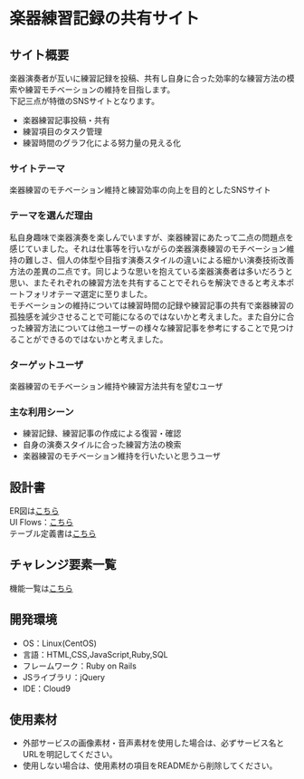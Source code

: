 # 楽器練習記録の共有サイト

## サイト概要
楽器演奏者が互いに練習記録を投稿、共有し自身に合った効率的な練習方法の模索や練習モチベーションの維持を目指します。<br>
下記三点が特徴のSNSサイトとなります。<br>
* 楽器練習記事投稿・共有
* 練習項目のタスク管理
* 練習時間のグラフ化による努力量の見える化

### サイトテーマ
楽器練習のモチベーション維持と練習効率の向上を目的としたSNSサイト

### テーマを選んだ理由
私自身趣味で楽器演奏を楽しんでいますが、楽器練習にあたって二点の問題点を感じていました。それは仕事等を行いながらの楽器演奏練習のモチベーション維持の難しさ、個人の体型や目指す演奏スタイルの違いによる細かい演奏技術改善方法の差異の二点です。同じような思いを抱えている楽器演奏者は多いだろうと思い、またそれぞれの練習方法を共有することでそれらを解決できると考え本ポートフォリオテーマ選定に至りました。<br>
モチベーションの維持については練習時間の記録や練習記事の共有で楽器練習の孤独感を減少させることで可能になるのではないかと考えました。また自分に合った練習方法については他ユーザーの様々な練習記事を参考にすることで見つけることができるのではないかと考えました。

### ターゲットユーザ
楽器練習のモチベーション維持や練習方法共有を望むユーザ

### 主な利用シーン
* 練習記録、練習記事の作成による復習・確認<br>
* 自身の演奏スタイルに合った練習方法の検索<br>
* 楽器練習のモチベーション維持を行いたいと思うユーザ

## 設計書
ER図は[こちら](https://app.diagrams.net/#G1oTRhp3erju9DKSvosBorASZEdheVmNZe)<br>
UI Flows：[こちら](https://drive.google.com/file/d/1lq4GI3CTlTWIdC3lFWDzDbZgzyea5ZLz/view?usp=sharing)<br>
テーブル定義書は[こちら](https://docs.google.com/spreadsheets/d/1fmrbVQmbp1pQuAKB2mJj0oC2-kfgEpYzaZQKrBIGUFE/edit#gid=202497749)

## チャレンジ要素一覧
機能一覧は[こちら](https://docs.google.com/spreadsheets/d/1dGtsQnjotonoB_lfifJPDpjnfEe2Ja5592S9VArG5Qs/edit#gid=0)

## 開発環境
- OS：Linux(CentOS)
- 言語：HTML,CSS,JavaScript,Ruby,SQL
- フレームワーク：Ruby on Rails
- JSライブラリ：jQuery
- IDE：Cloud9

## 使用素材
- 外部サービスの画像素材・音声素材を使用した場合は、必ずサービス名とURLを明記してください。
- 使用しない場合は、使用素材の項目をREADMEから削除してください。
